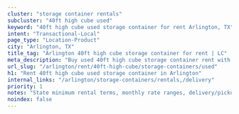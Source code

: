 ```yaml
---
cluster: "storage container rentals"
subcluster: "40ft high cube used"
keyword: "40ft high cube used storage container for rent Arlington, TX"
intent: "Transactional-Local"
page_type: "Location-Product"
city: "Arlington, TX"
title_tag: "Arlington 40ft high cube storage container for rent | LC"
meta_description: "Buy used 40ft high cube storage container rent with local delivery in Arlington, TX. LC Container — local Since 2003. Request a fast quote today."
url_slug: "/arlington/rent/40ft-high-cube/storage-containers/used"
h1: "Rent 40ft high cube used storage container in Arlington"
internal_links: "/arlington/storage-containers/rentals,/delivery"
priority: 1
notes: "State minimum rental terms, monthly rate ranges, delivery/pickup fees, service area."
noindex: false
---
```


<!-- TODO: Add unique city/inventory copy, images, and internal links here. -->
